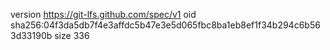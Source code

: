 version https://git-lfs.github.com/spec/v1
oid sha256:04f3da5db7f4e3affdc5b47e3e5d065fbc8ba1eb8ef1f34b294c6b563d33190b
size 336
